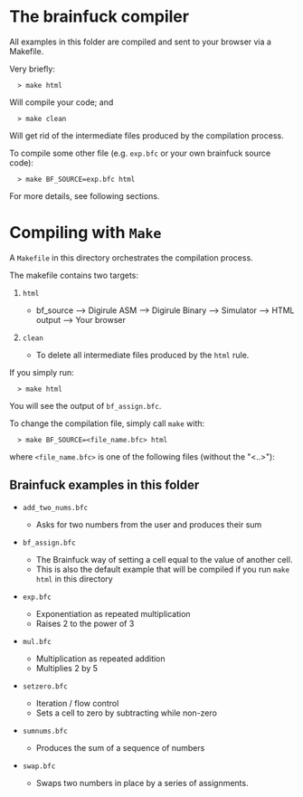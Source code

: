 # The brainfuck compiler

All examples in this folder are compiled and sent to your browser via a Makefile.

Very briefly:

```
  > make html
```

Will compile your code; and

```
  > make clean
```

Will get rid of the intermediate files produced by the compilation process.



To compile some other file (e.g. `exp.bfc` or your own brainfuck source code):

```
  > make BF_SOURCE=exp.bfc html
```

For more details, see following sections.



# Compiling with `Make`

A `Makefile` in this directory orchestrates the compilation process.

The makefile contains two targets:

1. `html`
    * bf_source --> Digirule ASM --> Digirule Binary --> Simulator --> HTML output --> Your browser
    
2. `clean`
    * To delete all intermediate files produced by the `html` rule.
    
If you simply run:

```
  > make html
```

You will see the output of `bf_assign.bfc`.

To change the compilation file, simply call `make` with:

```
  > make BF_SOURCE=<file_name.bfc> html
```

where `<file_name.bfc>` is one of the following files (without the "<..>"):


## Brainfuck examples in this folder


* `add_two_nums.bfc`
    * Asks for two numbers from the user and produces their sum

* `bf_assign.bfc`
    * The Brainfuck way of setting a cell equal to the value of 
      another cell.
    * This is also the default example that will be compiled 
      if you run ``make html`` in this directory

* `exp.bfc`
    * Exponentiation as repeated multiplication
    * Raises 2 to the power of 3
    
* `mul.bfc`
    * Multiplication as repeated addition
    * Multiplies 2 by 5
    
* `setzero.bfc`
    * Iteration / flow control
    * Sets a cell to zero by subtracting while non-zero
    
* `sumnums.bfc`
    * Produces the sum of a sequence of numbers
    
* `swap.bfc`
    * Swaps two numbers in place by a series of assignments.

